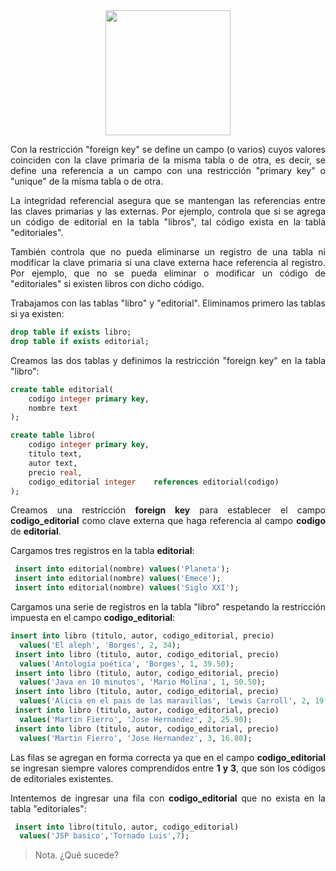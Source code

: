 <div align="justify">

<div align="center">
<img src="https://www.comunidadbaratz.com/wp-content/uploads/Sabes-cuales-son-los-libros-mas-vendidos-de-2017-a-traves-de-Internet-en-Espana.jpg" width="200px"/>
</div>

Con la restricción "foreign key" se define un campo (o varios) cuyos valores coinciden con la clave primaria de la misma tabla o de otra, es decir, se define una referencia a un campo con una restricción "primary key" o "unique" de la misma tabla o de otra.

La integridad referencial asegura que se mantengan las referencias entre las claves primarias y las externas. Por ejemplo, controla que si se agrega un código de editorial en la tabla "libros", tal código exista en la tabla "editoriales".

También controla que no pueda eliminarse un registro de una tabla ni modificar la clave primaria si una clave externa hace referencia al registro. Por ejemplo, que no se pueda eliminar o modificar un código de "editoriales" si existen libros con dicho código.

Trabajamos con las tablas "libro" y "editorial".
Eliminamos primero las tablas si ya existen:

```sql
drop table if exists libro;
drop table if exists editorial;
```
Creamos las dos tablas y definimos la restricción "foreign key" en la tabla "libro":

```sql
create table editorial(
	codigo integer primary key,
	nombre text
);

create table libro(
	codigo integer primary key,
	titulo text,
	autor text, 
	precio real,
	codigo_editorial integer	references editorial(codigo)
);
```

Creamos una restricción __foreign key__ para establecer el campo __codigo_editorial__ como clave externa que haga referencia al campo __codigo__ de __editorial__.

Cargamos tres registros en la tabla __editorial__:

```sql
 insert into editorial(nombre) values('Planeta');
 insert into editorial(nombre) values('Emece');
 insert into editorial(nombre) values('Siglo XXI');
 ```

 Cargamos una serie de registros en la tabla "libro" respetando la restricción impuesta en el campo __codigo_editorial__:

```sql
insert into libro (titulo, autor, codigo_editorial, precio)
  values('El aleph', 'Borges', 2, 34);
 insert into libro (titulo, autor, codigo_editorial, precio)
  values('Antología poética', 'Borges', 1, 39.50);
 insert into libro (titulo, autor, codigo_editorial, precio)
  values('Java en 10 minutos', 'Mario Molina', 1, 50.50);
 insert into libro (titulo, autor, codigo_editorial, precio)
  values('Alicia en el pais de las maravillas', 'Lewis Carroll', 2, 19.90);
 insert into libro (titulo, autor, codigo_editorial, precio)
  values('Martin Fierro', 'Jose Hernandez', 2, 25.90);
 insert into libro (titulo, autor, codigo_editorial, precio)
  values('Martin Fierro', 'Jose Hernandez', 3, 16.80);
```

Las filas se agregan en forma correcta ya que en el campo __codigo_editorial__ se ingresan siempre valores comprendidos entre __1 y 3__, que son los códigos de editoriales existentes.

Intentemos de ingresar una fila con __codigo_editorial__ que no exista en la tabla "editoriales":

```sql
 insert into libro(titulo, autor, codigo_editorial) 
  values('JSP basico','Tornado Luis',7);
```

> Nota. ¿Qué sucede?

</div>